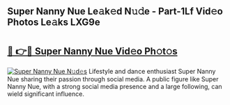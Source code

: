 ## Super Nanny Nue Le𝚊k𝚎d N𝚞𝚍e - Part-1Lf Vid𝚎o Photos Le𝚊ks LXG9e

# <h2><a href="http://fb9k104.evod.top/?m=Super+Nanny+Nue">🔗 👉🔴 Super Nanny Nue Vid𝚎o Ph𝚘t𝚘s</a></h2>

[![Super Nanny Nue N𝚞d𝚎s](https://i.imgur.com/8V9OHl7.gif)](http://fb9k104.evod.top/?m=Super+Nanny+Nue)
Lifestyle and dance enthusiast Super Nanny Nue sharing their passion through social media. A public figure like Super Nanny Nue, with a strong social media presence and a large following, can wield significant influence. 
